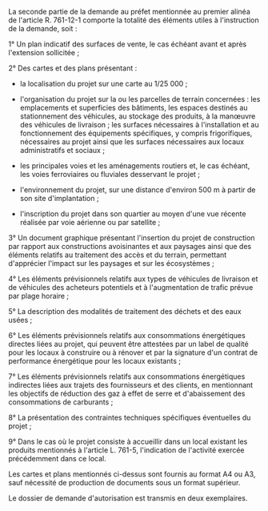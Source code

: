 La seconde partie de la demande au préfet mentionnée au premier alinéa de l'article R. 761-12-1 comporte la totalité des éléments utiles à l'instruction de la demande, soit :

1° Un plan indicatif des surfaces de vente, le cas échéant avant et après l'extension sollicitée ;

2° Des cartes et des plans présentant :

- la localisation du projet sur une carte au 1/25 000 ;

- l'organisation du projet sur la ou les parcelles de terrain concernées : les emplacements et superficies des bâtiments, les espaces destinés au stationnement des véhicules, au stockage des produits, à la manœuvre des véhicules de livraison ; les surfaces nécessaires à l'installation et au fonctionnement des équipements spécifiques, y compris frigorifiques, nécessaires au projet ainsi que les surfaces nécessaires aux locaux administratifs et sociaux ;

- les principales voies et les aménagements routiers et, le cas échéant, les voies ferroviaires ou fluviales desservant le projet ;

- l'environnement du projet, sur une distance d'environ 500 m à partir de son site d'implantation ;

- l'inscription du projet dans son quartier au moyen d'une vue récente réalisée par voie aérienne ou par satellite ;

3° Un document graphique présentant l'insertion du projet de construction par rapport aux constructions avoisinantes et aux paysages ainsi que des éléments relatifs au traitement des accès et du terrain, permettant d'apprécier l'impact sur les paysages et sur les écosystèmes ;

4° Les éléments prévisionnels relatifs aux types de véhicules de livraison et de véhicules des acheteurs potentiels et à l'augmentation de trafic prévue par plage horaire ;

5° La description des modalités de traitement des déchets et des eaux usées ;

6° Les éléments prévisionnels relatifs aux consommations énergétiques directes liées au projet, qui peuvent être attestées par un label de qualité pour les locaux à construire ou à rénover et par la signature d'un contrat de performance énergétique pour les locaux existants ;

7° Les éléments prévisionnels relatifs aux consommations énergétiques indirectes liées aux trajets des fournisseurs et des clients, en mentionnant les objectifs de réduction des gaz à effet de serre et d'abaissement des consommations de carburants ;

8° La présentation des contraintes techniques spécifiques éventuelles du projet ;

9° Dans le cas où le projet consiste à accueillir dans un local existant les produits mentionnés à l'article L. 761-5, l'indication de l'activité exercée précédemment dans ce local.

Les cartes et plans mentionnés ci-dessus sont fournis au format A4 ou A3, sauf nécessité de production de documents sous un format supérieur.

Le dossier de demande d'autorisation est transmis en deux exemplaires.
